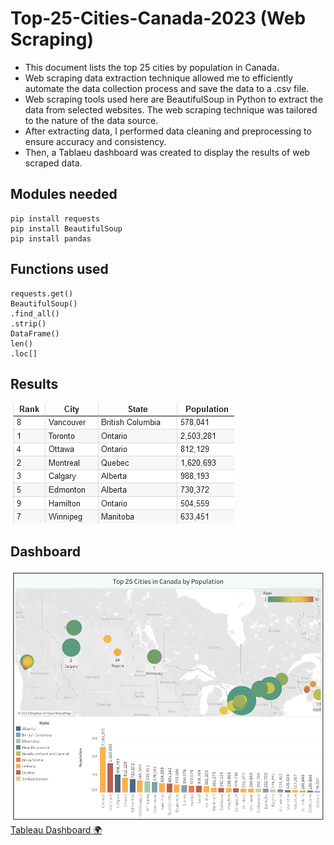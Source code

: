 # Top-25-Cities-Canada-2023  (Web Scraping)
* This document lists the top 25 cities by population in Canada.  
* Web scraping data extraction technique allowed me to efficiently automate the data collection process and save the data to a .csv file.
* Web scraping tools used here are BeautifulSoup in Python to extract the data from selected websites. The web scraping technique was tailored to the nature of the data source.
* After extracting data, I performed data cleaning and preprocessing to ensure accuracy and consistency.
* Then, a Tablaeu dashboard was created to display the results of web scraped data.
  
## Modules needed  
```
pip install requests
pip install BeautifulSoup
pip install pandas
```
## Functions used  
```
requests.get()
BeautifulSoup()
.find_all()
.strip()
DataFrame()
len()
.loc[]
```
## Results
![Image of the results file](https://github.com/anushanga2/Top-25-Cities-in-Canada-Web-Scraping-/blob/main/CSV%20file%20image.jpg?raw=true)  

## Dashboard  
[![Image of the dashboard file](https://github.com/anushanga2/Top-25-Cities-in-Canada-Web-Scraping-/blob/main/Dashboard.png?raw=true)](https://public.tableau.com/views/Top25CitiesinCanadabyPopulation-2023/Dashboard1?:language=en-US&:display_count=n&:origin=viz_share_link)  
[Tableau Dashboard 🌍 ](https://public.tableau.com/views/Top25CitiesinCanadabyPopulation-2023/Dashboard1?:language=en-US&:display_count=n&:origin=viz_share_link)  
